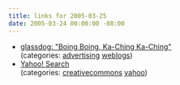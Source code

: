 ```yaml
---
title: links for 2005-03-25
date: 2005-03-24 00:00:00 -08:00
---
```


<ul class="delicious">
	<li>
		<div class="delicious-link"><a href="http://www.glassdog.com/archives/2005/03/24/boing_boing_kaching_kaching.html">glassdog: "Boing Boing, Ka-Ching Ka-Ching"</a></div>
		<div class="delicious-categories">(categories: <a href="http://del.icio.us/torrez/advertising">advertising</a> <a href="http://del.icio.us/torrez/weblogs">weblogs</a>)</div>
	</li>
	<li>
		<div class="delicious-link"><a href="http://search.yahoo.com/cc">Yahoo! Search</a></div>
		<div class="delicious-categories">(categories: <a href="http://del.icio.us/torrez/creativecommons">creativecommons</a> <a href="http://del.icio.us/torrez/yahoo">yahoo</a>)</div>
	</li>
</ul>
